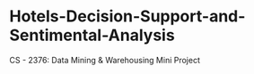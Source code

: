 # Hotels-Decision-Support-and-Sentimental-Analysis
CS - 2376: Data Mining &amp; Warehousing Mini Project
